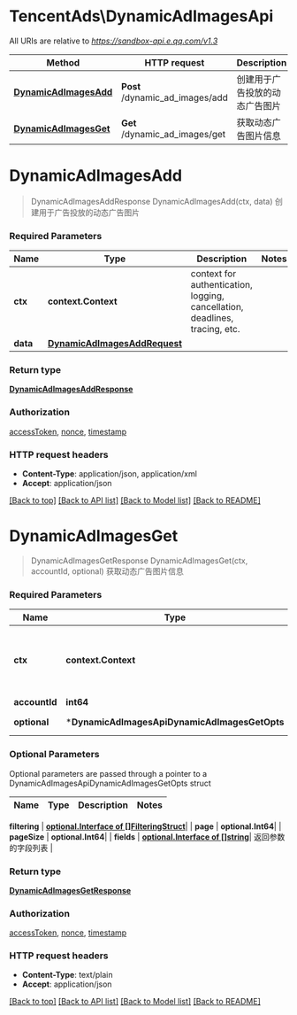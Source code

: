 # TencentAds\DynamicAdImagesApi

All URIs are relative to *https://sandbox-api.e.qq.com/v1.3*

Method | HTTP request | Description
------------- | ------------- | -------------
[**DynamicAdImagesAdd**](DynamicAdImagesApi.md#DynamicAdImagesAdd) | **Post** /dynamic_ad_images/add | 创建用于广告投放的动态广告图片
[**DynamicAdImagesGet**](DynamicAdImagesApi.md#DynamicAdImagesGet) | **Get** /dynamic_ad_images/get | 获取动态广告图片信息


# **DynamicAdImagesAdd**
> DynamicAdImagesAddResponse DynamicAdImagesAdd(ctx, data)
创建用于广告投放的动态广告图片

### Required Parameters

Name | Type | Description  | Notes
------------- | ------------- | ------------- | -------------
 **ctx** | **context.Context** | context for authentication, logging, cancellation, deadlines, tracing, etc.
  **data** | [**DynamicAdImagesAddRequest**](DynamicAdImagesAddRequest.md)|  | 

### Return type

[**DynamicAdImagesAddResponse**](DynamicAdImagesAddResponse.md)

### Authorization

[accessToken](../README.md#accessToken), [nonce](../README.md#nonce), [timestamp](../README.md#timestamp)

### HTTP request headers

 - **Content-Type**: application/json, application/xml
 - **Accept**: application/json

[[Back to top]](#) [[Back to API list]](../README.md#documentation-for-api-endpoints) [[Back to Model list]](../README.md#documentation-for-models) [[Back to README]](../README.md)

# **DynamicAdImagesGet**
> DynamicAdImagesGetResponse DynamicAdImagesGet(ctx, accountId, optional)
获取动态广告图片信息

### Required Parameters

Name | Type | Description  | Notes
------------- | ------------- | ------------- | -------------
 **ctx** | **context.Context** | context for authentication, logging, cancellation, deadlines, tracing, etc.
  **accountId** | **int64**|  | 
 **optional** | ***DynamicAdImagesApiDynamicAdImagesGetOpts** | optional parameters | nil if no parameters

### Optional Parameters
Optional parameters are passed through a pointer to a DynamicAdImagesApiDynamicAdImagesGetOpts struct

Name | Type | Description  | Notes
------------- | ------------- | ------------- | -------------

 **filtering** | [**optional.Interface of []FilteringStruct**](FilteringStruct.md)|  | 
 **page** | **optional.Int64**|  | 
 **pageSize** | **optional.Int64**|  | 
 **fields** | [**optional.Interface of []string**](string.md)| 返回参数的字段列表 | 

### Return type

[**DynamicAdImagesGetResponse**](DynamicAdImagesGetResponse.md)

### Authorization

[accessToken](../README.md#accessToken), [nonce](../README.md#nonce), [timestamp](../README.md#timestamp)

### HTTP request headers

 - **Content-Type**: text/plain
 - **Accept**: application/json

[[Back to top]](#) [[Back to API list]](../README.md#documentation-for-api-endpoints) [[Back to Model list]](../README.md#documentation-for-models) [[Back to README]](../README.md)

